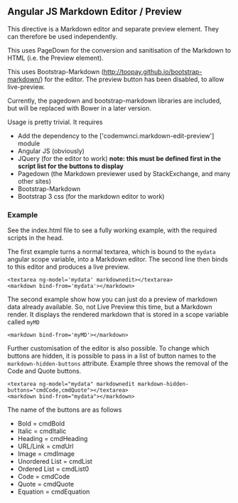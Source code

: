 ## Angular JS Markdown Editor / Preview

This directive is a Markdown editor and separate preview element. They can therefore be used independently. 

This uses PageDown for the conversion and sanitisation of the Markdown to HTML (i.e. the Preview element).

This uses Bootstrap-Markdown (http://toopay.github.io/bootstrap-markdown/) for the editor. The preview button has been disabled, to allow live-preview. 

Currently, the pagedown and bootstrap-markdown libraries are included, but will be replaced with Bower in a later version.

Usage is pretty trivial. It requires

- Add the dependency to the ['codemwnci.markdown-edit-preview'] module
- Angular JS (obviously)
- JQuery (for the editor to work)  **note: this must be defined first in the script list for the buttons to display**
- Pagedown (the Markdown previewer used by StackExchange, and many other sites)
- Bootstrap-Markdown
- Bootstrap 3 css (for the markdown editor to work)

### Example

See the index.html file to see a fully working example, with the required scripts in the head.

The first example turns a normal textarea, which is bound to the `mydata` angular scope variable, into a Markdown editor. The second line then binds to this editor and produces a live preview. 

    <textarea ng-model='mydata' markdownedit></textarea>
    <markdown bind-from='mydata'></markdown>

The second example show how you can just do a preview of markdown data already available. So, not Live Preview this time, but a Markdown render. It displays the rendered markdown that is stored in a scope variable called `myMD`

    <markdown bind-from='myMD'></markdown>

Further customisation of the editor is also possible. To change which buttons are hidden, it is possible to pass in a list of button names to the `markdown-hidden-buttons` attribute. Example three shows the removal of the Code and Quote buttons.

  	<textarea ng-model="mydata" markdownedit markdown-hidden-buttons="cmdCode,cmdQuote"></textarea>
	<markdown bind-from="mydata"></markdown>  		

The name of the buttons are as follows
- Bold = cmdBold 
- Italic = cmdItalic
- Heading = cmdHeading
- URL/Link = cmdUrl
- Image = cmdImage
- Unordered List = cmdList
- Ordered List = cmdList0
- Code = cmdCode
- Quote = cmdQuote
- Equation = cmdEquation
